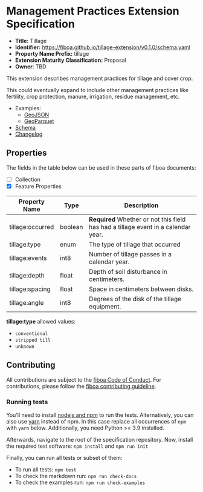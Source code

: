 # Management Practices Extension Specification

- **Title:** Tillage
- **Identifier:** https://fiboa.github.io/tillage-extension/v0.1.0/schema.yaml
- **Property Name Prefix:** tillage
- **Extension Maturity Classification:** Proposal
- **Owner**: TBD

This extension describes management practices for tillage and cover crop. 

This could eventually expand to include other management practices like fertility, crop protection, manure, irrigation, residue management, etc.

- Examples:
  - [GeoJSON](examples/geojson/)
  - [GeoParquet](examples/geoparquet/)
- [Schema](schema/schema.yaml)
- [Changelog](./CHANGELOG.md)

## Properties

The fields in the table below can be used in these parts of fiboa documents:

- [ ] Collection
- [x] Feature Properties

| Property Name      | Type   | Description |
| ------------------ | ---------- | ----------- |
| tillage:occurred   | boolean    | **Required** Whether or not this field has had a tillage event in a calendar year. |
| tillage:type | enum  | The type of tillage that occurred |
| tillage:events | int8 | Number of tillage passes in a calendar year. |
| tillage:depth | float | Depth of soil disturbance in centimeters. |
| tillage:spacing | float | Space in centimeters between disks. |
| tillage:angle | int8 | Degrees of the disk of the tillage equipment. |

**tillage:type** allowed values:

 * `conventional`
 * `stripped till`
 * `unknown` 


## Contributing

All contributions are subject to the
[fiboa Code of Conduct](https://github.com/fiboa/specification/blob/main/CODE_OF_CONDUCT.md).
For contributions, please follow the
[fiboa contributing guideline](https://github.com/fiboa/specification/blob/main/CONTRIBUTING.md).

### Running tests

You'll need to install [nodejs and npm](https://nodejs.org/en/download/) to run the tests.
Alternatively, you can also use [yarn](https://yarnpkg.com/) instead of npm.
In this case replace all occurrences of `npm` with `yarn` below.
Additionally, you need Python >= 3.9 installed.

Afterwards, navigate to the root of the specification repository.
Now, install the required test software: `npm install` and `npm run init`

Finally, you can run all tests or subset of them:

- To run all tests: `npm test`
- To check the markdown run: `npm run check-docs`
- To check the examples run: `npm run check-examples`
